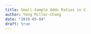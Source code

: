 ```yaml
---
title: Small-Sample Odds Ratios in C
author: Yeng Miller-Chang
date: "2019-05-04"
draft: true
---
```


